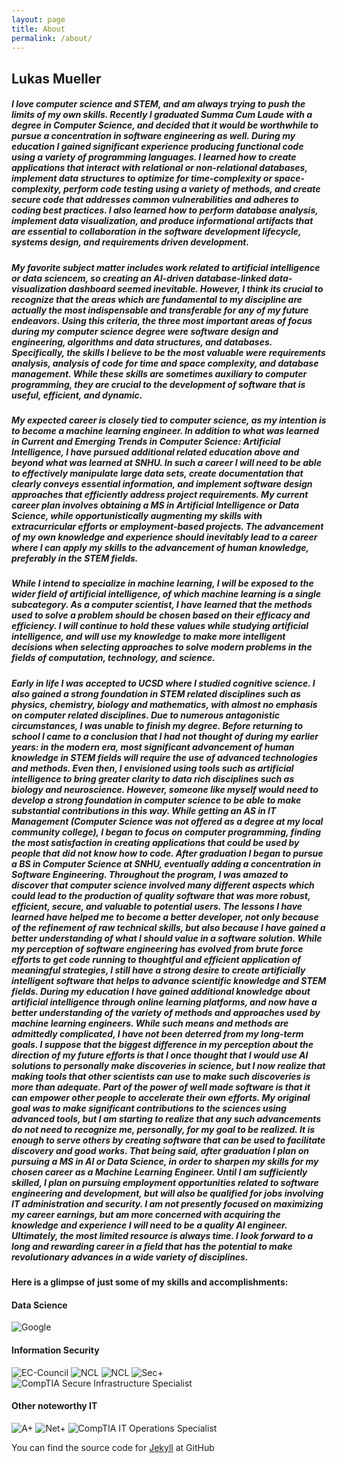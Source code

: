```yaml
---
layout: page
title: About
permalink: /about/
---
```

## Lukas Mueller
##### I love computer science and STEM, and am always trying to push the limits of my own skills. Recently I graduated Summa Cum Laude with a degree in Computer Science, and decided that it would be worthwhile to pursue a concentration in software engineering as well. During my education I gained significant experience producing functional code using a variety of programming languages. I learned how to create applications that interact with relational or non-relational databases, implement data structures to optimize for time-complexity or space-complexity, perform code testing using a variety of methods, and create secure code that addresses common vulnerabilities and adheres to coding best practices. I also learned how to perform database analysis, implement data visualization, and produce informational artifacts that are essential to collaboration in the software development lifecycle, systems design, and requirements driven development. 

##### My favorite subject matter includes work related to artificial intelligence or data sciencem, so creating an AI-driven database-linked data-visualization dashboard seemed inevitable. However, I think its crucial to recognize that the areas which are fundamental to my discipline are actually the most indispensable and transferable for any of my future endeavors. Using this criteria, the three most important areas of focus during my computer science degree were software design and engineering, algorithms and data structures, and databases. Specifically, the skills I believe to be the most valuable were requirements analysis, analysis of code for time and space complexity, and database management. While these skills are sometimes auxiliary to computer programming, they are crucial to the development of software that is useful, efficient, and dynamic.

##### My expected career is closely tied to computer science, as my intention is to become a machine learning engineer. In addition to what was learned in Current and Emerging Trends in Computer Science: Artificial Intelligence, I have pursued additional related education above and beyond what was learned at SNHU. In such a career I will need to be able to effectively manipulate large data sets, create documentation that clearly conveys essential information, and implement software design approaches that efficiently address project requirements. My current career plan involves obtaining a MS in Artificial Intelligence or Data Science, while opportunistically augmenting my skills with extracurricular efforts or employment-based projects. The advancement of my own knowledge and experience should inevitably lead to a career where I can apply my skills to the advancement of human knowledge, preferably in the STEM fields.

##### While I intend to specialize in machine learning, I will be exposed to the wider field of artificial intelligence, of which machine learning is a single subcategory. As a computer scientist, I have learned that the methods used to solve a problem should be chosen based on their efficacy and efficiency. I will continue to hold these values while studying artificial intelligence, and will use my knowledge to make more intelligent decisions when selecting approaches to solve modern problems in the fields of computation, technology, and science.

##### Early in life I was accepted to UCSD where I studied cognitive science. I also gained a strong foundation in STEM related disciplines such as physics, chemistry, biology and mathematics, with almost no emphasis on computer related disciplines. Due to numerous antagonistic circumstances, I was unable to finish my degree. Before returning to school I came to a conclusion that I had not thought of during my earlier years: in the modern era, most significant advancement of human knowledge in STEM fields will require the use of advanced technologies and methods. Even then, I envisioned using tools such as artificial intelligence to bring greater clarity to data rich disciplines such as biology and neuroscience. However, someone like myself would need to develop a strong foundation in computer science to be able to make substantial contributions in this way. While getting an AS in IT Management (Computer Science was not offered as a degree at my local community college), I began to focus on computer programming, finding the most satisfaction in creating applications that could be used by people that did not know how to code. After graduation I began to pursue a BS in Computer Science at SNHU, eventually adding a concentration in Software Engineering. Throughout the program, I was amazed to discover that computer science involved many different aspects which could lead to the production of quality software that was more robust, efficient, secure, and valuable to potential users. The lessons I have learned have helped me to become a better developer, not only because of the refinement of raw technical skills, but also because I have gained a better understanding of what I should value in a software solution. While my perception of software engineering has evolved from brute force efforts to get code running to thoughtful and efficient application of meaningful strategies, I still have a strong desire to create artificially intelligent software that helps to advance scientific knowledge and STEM fields. During my education I have gained additional knowledge about artificial intelligence through online learning platforms, and now have a better understanding of the variety of methods and approaches used by machine learning engineers. While such means and methods are admittedly complicated, I have not been deterred from my long-term goals. I suppose that the biggest difference in my perception about the direction of my future efforts is that I once thought that I would use AI solutions to personally make discoveries in science, but I now realize that making tools that other scientists can use to make such discoveries is more than adequate. Part of the power of well made software is that it can empower other people to accelerate their own efforts. My original goal was to make significant contributions to the sciences using advanced tools, but I am starting to realize that any such advancements do not need to recognize me, personally, for my goal to be realized. It is enough to serve others by creating software that can be used to facilitate discovery and good works. That being said, after graduation I plan on pursuing a MS in AI or Data Science, in order to sharpen my skills for my chosen career as a Machine Learning Engineer. Until I am sufficiently skilled, I plan on pursuing employment opportunities related to software engineering and development, but will also be qualified for jobs involving IT administration and security. I am not presently focused on maximizing my career earnings, but am more concerned with acquiring the knowledge and experience I will need to be a quality AI engineer. Ultimately, the most limited resource is always time. I look forward to a long and rewarding career in a field that has the potential to make revolutionary advances in a wide variety of disciplines.


#### Here is a glimpse of just some of my skills and accomplishments:
#### Data Science
![Google](/images/GADA.jpeg "Google Advanced Data Analytics Professional")

#### Information Security
![EC-Council](/images/ec.jpeg "EC-Council Cybersecurity Mentor")
![NCL](/images/NCL_spring.jpeg "National Cyber League, Top Player (Spring 2023")
![NCL](/images/NCL_fall.jpeg "National Cyber League, Top Player (Fall 2023")
![Sec+](/images/Sec_plus.jpeg "CompTIA Security+")
![](/images/CSIS.jpeg "CompTIA Secure Infrastructure Specialist")

#### Other noteworthy IT
![A+](/images/A_plus.jpeg "CompTIA A+")
![Net+](/images/Net_plus.jpeg "CompTIA Network+")
![](/images/CIOS.jpeg "CompTIA IT Operations Specialist")


You can find the source code for [Jekyll][jekyll-organization] at GitHub



[jekyll-organization]: https://github.com/jekyll
